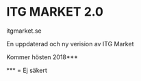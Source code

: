 # ITG MARKET 2.0
itgmarket.se

En uppdaterad och ny verision av ITG Market

Kommer hösten 2018***

*** = Ej säkert